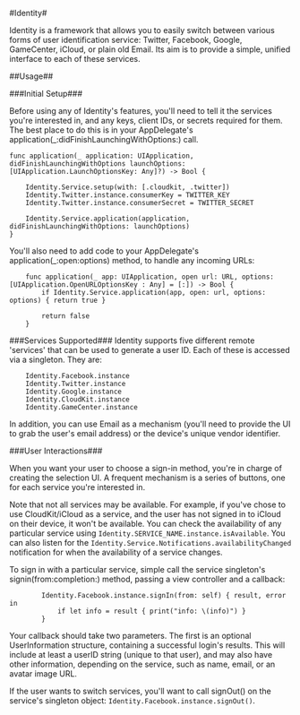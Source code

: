 #Identity#

Identity is a framework that allows you to easily switch between various forms of user identification service: Twitter, Facebook, Google, GameCenter, iCloud, or plain old Email. Its aim is to provide a simple, unified interface to each of these services. 

##Usage##

###Initial Setup###

Before using any of Identity's features, you'll need to tell it the services you're interested in, and any keys, client IDs, or secrets required for them. The best place to do this is in your AppDelegate's application(_:didFinishLaunchingWithOptions:) call.

```
func application(_ application: UIApplication, didFinishLaunchingWithOptions launchOptions: [UIApplication.LaunchOptionsKey: Any]?) -> Bool {

	Identity.Service.setup(with: [.cloudkit, .twitter])
	Identity.Twitter.instance.consumerKey = TWITTER_KEY
	Identity.Twitter.instance.consumerSecret = TWITTER_SECRET
	
	Identity.Service.application(application, didFinishLaunchingWithOptions: launchOptions)
}
```

You'll also need to add code to your AppDelegate's application(_:open:options) method, to handle any incoming URLs:

```
	func application(_ app: UIApplication, open url: URL, options: [UIApplication.OpenURLOptionsKey : Any] = [:]) -> Bool {
		if Identity.Service.application(app, open: url, options: options) { return true }

		return false
	}

```

###Services Supported###
Identity supports five different remote 'services' that can be used to generate a user ID. Each of these is accessed via a singleton. They are:

```
	Identity.Facebook.instance
	Identity.Twitter.instance
	Identity.Google.instance
	Identity.CloudKit.instance
	Identity.GameCenter.instance
```

In addition, you can use Email as a mechanism (you'll need to provide the UI to grab the user's email address) or the device's unique vendor identifier.


###User Interactions###

When you want your user to choose a sign-in method, you're in charge of creating the selection UI. A frequent mechanism is a series of buttons, one for each service you're interested in.

Note that not all services may be available. For example, if you've chose to use CloudKit/iCloud as a service, and the user has not signed in to iCloud on their device, it won't be available. You can check the availability of any particular service using `Identity.SERVICE_NAME.instance.isAvailable`. You can also listen for the `Identity.Service.Notifications.availabilityChanged` notification for when the availability of a service changes.

To sign in with a particular service, simple call the service singleton's signin(from:completion:) method, passing a view controller and a callback:

```
		Identity.Facebook.instance.signIn(from: self) { result, error in
			if let info = result { print("info: \(info)") }
		}
```

Your callback should take two parameters. The first is an optional UserInformation structure, containing a successful login's results. This will include at least a userID string (unique to that user), and may also have other information, depending on the service, such as name, email, or an avatar image URL.

If the user wants to switch services, you'll want to call signOut() on the service's singleton object: `Identity.Facebook.instance.signOut()`.



